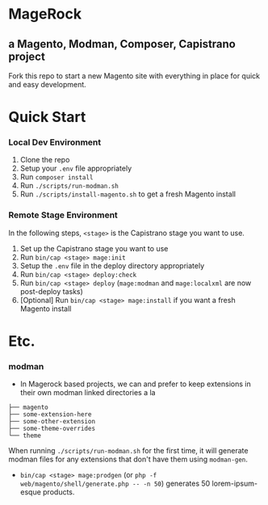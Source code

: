 # MageRock
## a Magento, Modman, Composer, Capistrano project
Fork this repo to start a new Magento site with everything in place for quick and easy development.

# Quick Start
### Local Dev Environment
1. Clone the repo
2. Setup your `.env` file appropriately
3. Run `composer install`
4. Run `./scripts/run-modman.sh`
4. Run `./scripts/install-magento.sh` to get a fresh Magento install

### Remote Stage Environment
In the following steps, `<stage>` is the Capistrano stage you want to use. 

1. Set up the Capistrano stage you want to use
2. Run `bin/cap <stage> mage:init`
3. Setup the `.env` file in the deploy directory appropriately
4. Run `bin/cap <stage> deploy:check`
5. Run `bin/cap <stage> deploy` (`mage:modman` and `mage:localxml` are now post-deploy tasks)
6. [Optional] Run `bin/cap <stage> mage:install` if you want a fresh Magento install

# Etc.
### modman
* In Magerock based projects, we can and prefer to keep extensions in their own modman linked directories a la 
```web
├── magento
├── some-extension-here
├── some-other-extension
├── some-theme-overrides
└── theme
```
When running `./scripts/run-modman.sh` for the first time, it will generate modman files for any extensions that don't have them using `modman-gen`. 

* `bin/cap <stage> mage:prodgen` (or `php -f web/magento/shell/generate.php -- -n 50`) generates 50 lorem-ipsum-esque products.
